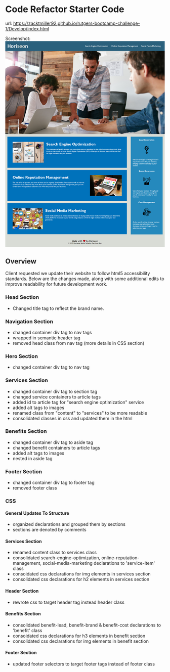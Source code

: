 # Code Refactor Starter Code
url:
https://zacktmiller92.github.io/rutgers-bootcamp-challenge-1/Develop/index.html

Screenshot: 
![website screenshot](Develop/assets/images/screenshot.png)

## Overview
Client requested we update their website to follow html5 accessibility standards. Below are the changes made, along with some additional edits to improve readability for future development work. 

### Head Section
- Changed title tag to reflect the brand name. 

### Navigation Section
- changed container div tag to nav tags
- wrapped in semantic header tag
- removed head class from nav tag (more details in CSS section)

### Hero Section
- changed container div tag to nav tag

### Services Section
- changed container div tag to section tag
- changed service containers to article tags
- added id to article tag for "search engine optimization" service
- added alt tags to images
- renamed class from "content" to "services" to be more readable
- consolidated classes in css and updated them in the html

### Benefits Section
- changed container div tag to aside tag
- changed benefit containers to article tags
- added alt tags to images
- nested in aside tag

### Footer Section
- changed container div tag to footer tag
- removed footer class

### CSS
#### General Updates To Structure
- organized declarations and grouped them by sections
- sections are denoted by comments
#### Services Section
- renamed content class to services class
- consolidated search-engine-optimization, online-reputation-management, social-media-marketing declarations to 'service-item' class
- consoidated css declarations for img elements in services section
- consolidated css declarations for h2 elements in services section

#### Header Section
- rewrote css to target header tag instead header class
#### Benefits Section
- consolidated benefit-lead, benefit-brand & benefit-cost declarations to 'benefit' class
- consoidated css declarations for h3 elements in benefit section
- consolidated css declarations for img elements in benefit section
#### Footer Section
- updated footer selectors to target footer tags instead of footer class